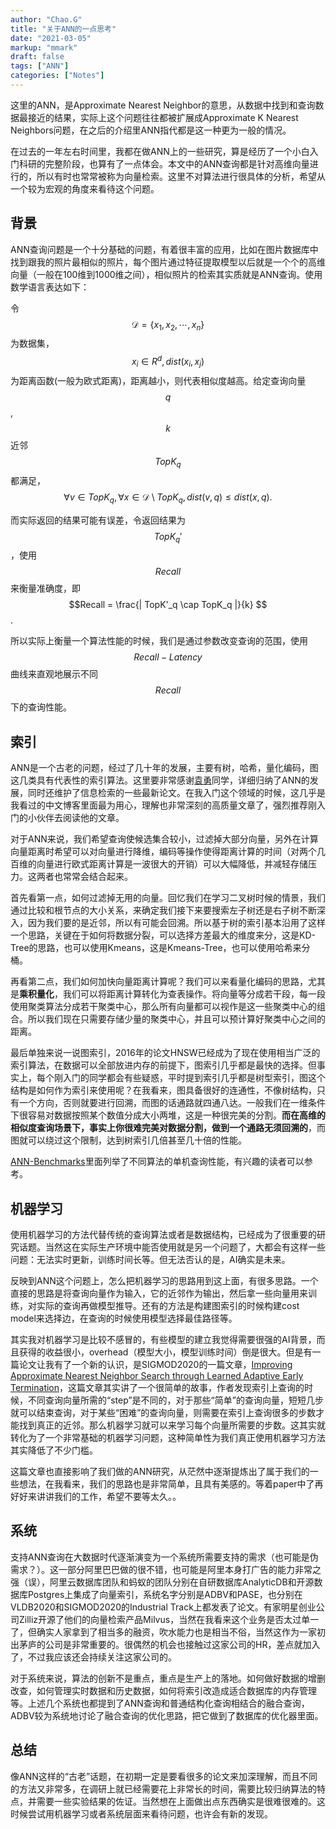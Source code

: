 ```yaml
---
author: "Chao.G"
title: "关于ANN的一点思考"
date: "2021-03-05"
markup: "mmark"
draft: false
tags: ["ANN"]
categories: ["Notes"]
---
```


这里的ANN，是Approximate Nearest Neighbor的意思，从数据中找到和查询数据最接近的结果，实际上这个问题往往都被扩展成Approximate K Nearest Neighbors问题，在之后的介绍里ANN指代都是这一种更为一般的情况。

在过去的一年左右时间里，我都在做ANN上的一些研究，算是经历了一个小白入门科研的完整阶段，也算有了一点体会。本文中的ANN查询都是针对高维向量进行的，所以有时也常常被称为向量检索。这里不对算法进行很具体的分析，希望从一个较为宏观的角度来看待这个问题。

## 背景

ANN查询问题是一个十分基础的问题，有着很丰富的应用，比如在图片数据库中找到跟我的照片最相似的照片，每个图片通过特征提取模型以后就是一个个的高维向量（一般在100维到1000维之间），相似照片的检索其实质就是ANN查询。使用数学语言表达如下：

令$$\mathcal{D}=\{x_1, x_2, \cdots, x_n\}$$为数据集，$$x_i \in R^d, dist(x_i, x_j)$$为距离函数(一般为欧式距离)，距离越小，则代表相似度越高。给定查询向量$$q$$, $$k$$近邻$$TopK_q$$都满足，$$\forall v \in TopK_q, \forall x \in \mathcal{D}  \setminus TopK_q, dist(v, q) \leq dist(x, q).$$ 

而实际返回的结果可能有误差，令返回结果为$$TopK_q'$$，使用 $$ Recall $$ 来衡量准确度，即$$Recall = \frac{| TopK'_q \cap TopK_q |}{k} $$.

所以实际上衡量一个算法性能的时候，我们是通过参数改变查询的范围，使用$$Recall-Latency$$曲线来直观地展示不同$$Recall$$下的查询性能。

## 索引

ANN是一个古老的问题，经过了几十年的发展，主要有树，哈希，量化编码，图这几类具有代表性的索引算法。这里要非常感谢[袁勇](https://yongyuan.name/)同学，详细归纳了ANN的发展，同时还维护了信息检索的一些最新论文。在我入门这个领域的时候，这几乎是我看过的中文博客里面最为用心，理解也非常深刻的高质量文章了，强烈推荐刚入门的小伙伴去阅读他的文章。

对于ANN来说，我们希望查询使候选集合较小，过滤掉大部分向量，另外在计算向量距离时希望可以对向量进行降维，编码等操作使得距离计算的时间（对两个几百维的向量进行欧式距离计算是一波很大的开销）可以大幅降低，并减轻存储压力。这两者也常常会结合起来。

首先看第一点，如何过滤掉无用的向量。回忆我们在学习二叉树时候的情景，我们通过比较和根节点的大小关系，来确定我们接下来要搜索左子树还是右子树不断深入，因为我们要的是近邻，所以有可能会回溯。所以基于树的索引基本沿用了这样一个思路，关键在于如何将数据分裂，可以选择方差最大的维度来分，这是KD-Tree的思路，也可以使用Kmeans，这是Kmeans-Tree，也可以使用哈希来分桶。

再看第二点，我们如何加快向量距离计算呢？我们可以来看量化编码的思路，尤其是**乘积量化**，我们可以将距离计算转化为查表操作。将向量等分成若干段，每一段使用聚类算法分成若干聚类中心，那么所有向量都可以视作是这一些聚类中心的组合。所以我们现在只需要存储少量的聚类中心，并且可以预计算好聚类中心之间的距离。

最后单独来说一说图索引，2016年的论文HNSW已经成为了现在使用相当广泛的索引算法，在数据可以全部放进内存的前提下，图索引几乎都是最快的选择。但事实上，每个刚入门的同学都会有些疑惑，平时提到索引几乎都是树型索引，图这个结构是如何作为索引来使用呢？在我看来，图具备很好的连通性，不像树结构，只有一个方向，否则就要进行回溯，而图的话通路就四通八达。一般我们在一维条件下很容易对数据按照某个数值分成大小两堆，这是一种很完美的分割。**而在高维的相似度查询场景下，事实上你很难完美对数据分割，做到一个通路无须回溯的**，而图就可以绕过这个限制，达到树索引几倍甚至几十倍的性能。

[ANN-Benchmarks](http://ann-benchmarks.com/)里面列举了不同算法的单机查询性能，有兴趣的读者可以参考。

## 机器学习

使用机器学习的方法代替传统的查询算法或者是数据结构，已经成为了很重要的研究话题。当然这在实际生产环境中能否使用就是另一个问题了，大都会有这样一些问题：无法实时更新，训练时间长等。但无法否认的是，AI确实是未来。

反映到ANN这个问题上，怎么把机器学习的思路用到这上面，有很多思路。一个直接的思路是将查询向量作为输入，它的近邻作为输出，然后拿一些向量用来训练，对实际的查询再做模型推导。还有的方法是构建图索引的时候构建cost model来选择边，在查询的时候使用模型选择最佳路径等。

其实我对机器学习是比较不感冒的，有些模型的建立我觉得需要很强的AI背景，而且获得的收益很小，overhead（模型大小，模型训练时间）倒是很大。但是有一篇论文让我有了一个新的认识，是SIGMOD2020的一篇文章，[Improving Approximate Nearest Neighbor Search through Learned Adaptive Early Termination](https://dl.acm.org/doi/pdf/10.1145/3318464.3380600)，这篇文章其实讲了一个很简单的故事，作者发现索引上查询的时候，不同查询向量所需的“step”是不同的，对于那些“简单”的查询向量，短短几步就可以结束查询，对于某些“困难”的查询向量，则需要在索引上查询很多的步数才能找到真正的近邻。那么机器学习就可以来学习每个向量所需要的步数。这其实就转化为了一个非常基础的机器学习问题，这种简单性为我们真正使用机器学习方法其实降低了不少门槛。

这篇文章也直接影响了我们做的ANN研究，从茫然中逐渐提炼出了属于我们的一些想法，在我看来，我们的思路也是非常简单，且具有美感的。等着paper中了再好好来讲讲我们的工作，希望不要等太久。。

## 系统

支持ANN查询在大数据时代逐渐演变为一个系统所需要支持的需求（也可能是伪需求？）。这一部分阿里巴巴做的很不错，也可能是阿里本身打广告的能力非常之强（误），阿里云数据库团队和蚂蚁的团队分别在自研数据库AnalyticDB和开源数据库Postgres上集成了向量索引，系统名字分别是ADBV和PASE，也分别在VLDB2020和SIGMOD2020的Industrial Track上都发表了论文。有家明星创业公司Zilliz开源了他们的向量检索产品Milvus，当然在我看来这个业务是否太过单一了，但确实人家拿到了相当多的融资，吹水能力也是相当不俗，当然这作为一家初出茅庐的公司是非常重要的。很偶然的机会也接触过这家公司的HR，差点就加入了，不过我应该还会持续关注这家公司的。

对于系统来说，算法的创新不是重点，重点是生产上的落地。如何做好数据的增删改查，如何管理实时数据和历史数据，如何将索引改造成适合数据库的内存管理等。上述几个系统也都提到了ANN查询和普通结构化查询相结合的融合查询，ADBV较为系统地讨论了融合查询的优化思路，把它做到了数据库的优化器里面。

## 总结

像ANN这样的“古老”话题，在初期一定是要看很多的论文来加深理解，而且不同的方法又非常多，在调研上就已经需要花上非常长的时间，需要比较归纳算法的特点，并需要一些实验结果的佐证。当然想在上面做出点东西确实是很难很难的。这时候尝试用机器学习或者系统层面来看待问题，也许会有新的发现。

